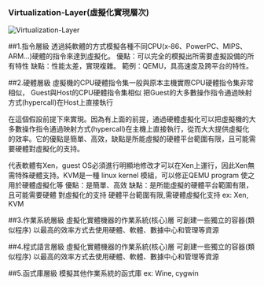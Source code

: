 ### Virtualization-Layer(虛擬化實現層次)

![Virtualization-Layer](http://i.imgur.com/ApPNYwN.png)

##1.指令層級
透過純軟體的方式模擬各種不同CPU(x‐86、PowerPC、MIPS、ARM…)硬體的指令來達到虛擬化。
優點：可以完全的模擬出所需要虛擬設備的所有特性
缺點：性能太差，實現複雜。
範例：QEMU，具高速度及跨平台的特性。

##2.硬體層級
虛擬機的CPU硬體指令集一般與原本主機實際CPU硬體指令集非常相似，
Guest與Host的CPU硬體指令集相似
把Guest的大多數操作指令通過映射方式(hypercall)在Host上直接執行

在這個假設前提下來實現。因為有上面的前提，通過硬體虛擬化可以把虛擬機的大多數操作指令通過映射方式(hypercall)在主機上直接執行，從而大大提供虛擬化的效率。它的優點是簡單、高效，缺點是所能虛擬的硬體平台範圍有限，且可能需要硬體對虛擬化的支持。

代表軟體有Xen，guest OS必須進行明顯地修改才可以在Xen上運行，因此Xen無需特殊硬體支持。KVM是一種 linux kernel 模組，可以修正QEMU program 使之用於硬體虛擬化等
優點：是簡單、高效
缺點：是所能虛擬的硬體平台範圍有限，且可能需要硬體
對虛擬化的支持
硬體平台範圍有限,需硬體虛擬化支持
ex: Xen, KVM

##3.作業系統層級
虛擬化實體機器的作業系統(核心)層
可創建一些獨立的容器(類似程序)
以最高的效率方式去使用硬體、軟體、數據中心和管理等資源

##4.程式語言層級
虛擬化實體機器的作業系統(核心)層
可創建一些獨立的容器(類似程序)
以最高的效率方式去使用硬體、軟體、數據中心和管理等資源

##5.函式庫層級
模擬其他作業系統的函式庫
ex: Wine, cygwin


